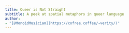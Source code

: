 ```yaml
---
title: Queer is Not Straight
subtitle: A peek at spatial metaphors in queer language
author:
- "[@MonoidMusician](https://cofree.coffee/~verity/)"
---
```

